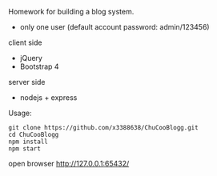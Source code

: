 Homework for building a blog system.
- only one user (default account password: admin/123456)

client side
- jQuery
- Bootstrap 4

server side
- nodejs + express


Usage: 
```
git clone https://github.com/x3388638/ChuCooBlogg.git
cd ChuCooBlogg
npm install
npm start
```
open browser http://127.0.0.1:65432/
